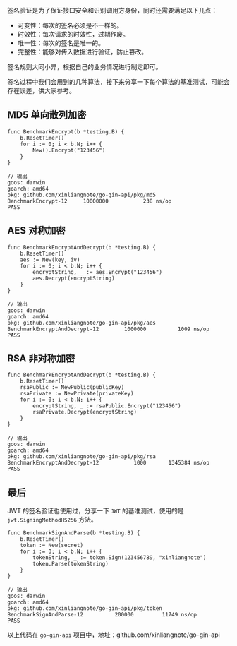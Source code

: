 签名验证是为了保证接口安全和识别调用方身份，同时还需要满足以下几点：

- 可变性：每次的签名必须是不一样的。
- 时效性：每次请求的时效性，过期作废。
- 唯一性：每次的签名是唯一的。
- 完整性：能够对传入数据进行验证，防止篡改。

签名规则大同小异，根据自己的业务情况进行制定即可。

签名过程中我们会用到的几种算法，接下来分享一下每个算法的基准测试，可能会存在误差，供大家参考。

## MD5 单向散列加密

```
func BenchmarkEncrypt(b *testing.B) {
	b.ResetTimer()
	for i := 0; i < b.N; i++ {
		New().Encrypt("123456")
	}
}

// 输出
goos: darwin
goarch: amd64
pkg: github.com/xinliangnote/go-gin-api/pkg/md5
BenchmarkEncrypt-12    	10000000	       238 ns/op
PASS
```

## AES 对称加密

```
func BenchmarkEncryptAndDecrypt(b *testing.B) {
	b.ResetTimer()
	aes := New(key, iv)
	for i := 0; i < b.N; i++ {
		encryptString, _ := aes.Encrypt("123456")
		aes.Decrypt(encryptString)
	}
}

// 输出
goos: darwin
goarch: amd64
pkg: github.com/xinliangnote/go-gin-api/pkg/aes
BenchmarkEncryptAndDecrypt-12    	 1000000	      1009 ns/op
PASS
```

## RSA 非对称加密

```
func BenchmarkEncryptAndDecrypt(b *testing.B) {
	b.ResetTimer()
	rsaPublic := NewPublic(publicKey)
	rsaPrivate := NewPrivate(privateKey)
	for i := 0; i < b.N; i++ {
		encryptString, _ := rsaPublic.Encrypt("123456")
		rsaPrivate.Decrypt(encryptString)
	}
}

// 输出
goos: darwin
goarch: amd64
pkg: github.com/xinliangnote/go-gin-api/pkg/rsa
BenchmarkEncryptAndDecrypt-12    	    1000	   1345384 ns/op
PASS
```

## 最后

JWT 的签名验证也使用过，分享一下 `JWT` 的基准测试，使用的是 `jwt.SigningMethodHS256` 方法。

```
func BenchmarkSignAndParse(b *testing.B) {
	b.ResetTimer()
	token := New(secret)
	for i := 0; i < b.N; i++ {
		tokenString, _ := token.Sign(123456789, "xinliangnote")
		token.Parse(tokenString)
	}
}

// 输出
goos: darwin
goarch: amd64
pkg: github.com/xinliangnote/go-gin-api/pkg/token
BenchmarkSignAndParse-12    	  200000	     11749 ns/op
PASS
```

以上代码在 `go-gin-api` 项目中，地址：github.com/xinliangnote/go-gin-api
